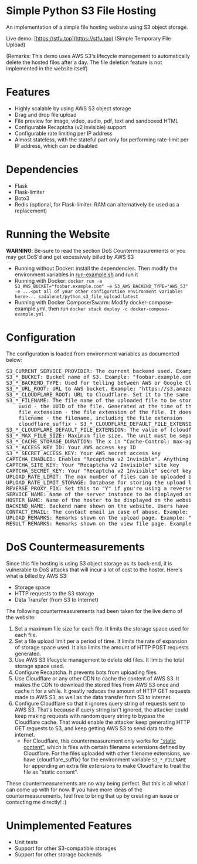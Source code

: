 # Simple Python S3 File Hosting

An implementation of a simple file hosting website using S3 object storage.

Live demo: [https://stfu.top](https://stfu.top) (Simple Temporary File Upload)

(Remarks: This demo uses AWS S3's lifecycle management to automatically delete the hosted files after a day. The file deletion feature is not implemented in the website itself)

# Features

* Highly scalable by using AWS S3 object storage
* Drag and drop file upload
* File preview for image, video, audio, pdf, text and sandboxed HTML
* Configurable Recaptcha (v2 Invisible) support
* Configurable rate limiting per IP address
* Almost stateless, with the stateful part only for performing rate-limit per IP address, which can be disabled

# Dependencies

* Flask
* Flask-limiter
* Boto3
* Redis (optional, for Flask-limiter. RAM can alternatively be used as a replacement)

# Running the Website

**WARNING**: Be-sure to read the section DoS Countermeasurements or you may get DoS'd and get excessively billed by AWS S3

* Running without Docker: install the dependencies. Then modify the environment variables in [run-example.sh](./run-example.sh) and run it
* Running with Docker: `docker run -e S3_AWS_BUCKET="foobar.example.com" -e S3_AWS_BACKEND_TYPE="AWS_S3" -e ...<put all of your other configuration environment variables here>... sadalenet/python_s3_file_upload:latest`
* Running with Docker Compose/Swarm: Modify docker-compose-example.yml, then run `docker stack deploy -c docker-compose-example.yml`

# Configuration

The configuration is loaded from environment variables as documented below:

<pre>
S3_CURRENT_SERVICE_PROVIDER: The current backend used. Example: "AWS". It is the value of "*" in "S3_*_BUCKET", "S3_*_BACKEND_TYPE", etc. This environment variable makes switching backend storage provider easy.
S3_*_BUCKET: Bucket name of S3. Example: "foobar.example.com"
S3_*_BACKEND_TYPE: Used for telling between AWS or Google Cloud Storage or Azure or Digital Ocean or whatever. Currently the only valid value is "AWS_S3"
S3_*_URL_ROOT: URL to AWS bucket. Example: "https://s3.amazonaws.com/foobar.example.com"
S3_*_CLOUDFLARE_ROOT: URL to Cloudflare. Set it to the same value as S3_*_URL_ROOT if Cloudflare isn't used. Example: "https://s3cloudflarecache.foobar.example.com"
S3_*_FILENAME: The file name of the uploaded file to be stored in S3. Example: "uploads/{uuid}{file_extension}{cloudflare_suffix}". Available variables: uuid, file_extension, filename, cloudflare_suffix
	uuid - the UUID of the file. Generated at the time of the beginning of file upload
	file_extension - the file extension of the file. It does not necessarily match the MIME type of the file
	filename - the filename, including the file extension
	cloudflare_suffix - S3_*_CLOUDFLARE_DEFAULT_FILE_EXTENSION if the file is not "static content", empty string else. This is used for making Cloudflare to treat the uploaded file as static content. Cloudflare only supports ignoring query string for static content.
S3_*_CLOUDFLARE_DEFAULT_FILE_EXTENSION: The value of {cloudflare_suffix} for S3_*_FILENAME if file extension of the uploaded file is not "static content" as defined by Cloudflare
S3_*_MAX_FILE_SIZE: Maximum file size. The unit must be separated by space. Unit can be B, kB, MB, GB, TB, KiB, MiB, GiB or TiB. Case insensitive. Example: "100 MiB"
S3_*_CACHE_STORAGE_DURATION: The x in "Cache-Control: max-age=x" header. This is sent to AWS when obtaining the presigned POST. It affects browser cache, or Cloudflare cache. Example: "86400"
S3_*_ACCESS_KEY_ID: Your AWS access key ID
S3_*_SECRET_ACCESS_KEY: Your AWS secret access key
CAPTCHA_ENABLED: Enables "Recaptcha v2 Invisible". Anything not "N" or "n" means yes. Example: "Y"
CAPTCHA_SITE_KEY: Your "Recaptcha v2 Invisible" site key
CAPTCHA_SECRET_KEY: Your "Recaptcha v2 Invisible" secret key
UPLOAD_RATE_LIMIT: The max number of files can be uploaded by the user per a period of time. Not setting it or setting it to empty string would eliminate the limit. See the documentation of flask-limiter. Example: "10 per day"
UPLOAD_RATE_LIMIT_STORAGE: Database for storing the upload limit. See the documentation of flask-limiter. Example: "memory://", "redis://localhost:6379"
REVERSE_PROXY_FIX: Set this to "Y" if you're using a reverse proxy. See http://flask.pocoo.org/docs/0.12/deploying/wsgi-standalone/#proxy-setups. Setting it to "Y" without using the reverse proxy would render the upload limit useless because the attackers would be able to spoof their IP address.
SERVICE_NAME: Name of the server instance to be displayed on the website. Example: "Simple Python S3 File Hosting"
HOSTER_NAME: Name of the hoster to be displayed on the website. Example: "John Smith"
BACKEND_NAME: Backend name shown on the website. Users have to comply with their terms of service for uploading the files. Example: "AWS S3"
CONTACT_EMAIL: The contact email in case of abuse. Example: "foobar@example.com"
UPLOAD_REMARKS: Remarks shown on the upload page. Example: "Storage duration: 1 day"
RESULT_REMARKS: Remarks shown on the view file page. Example: "All uploaded files will be removed after a day."
</pre>


# DoS Countermeasurements

Since this file hosting is using S3 object storage as its back-end, it is vulnerable to DoS attacks that will incur a lot of cost to the hoster. Here's what is billed by AWS S3:

* Storage space
* HTTP requests to the S3 storage
* Data Transfer (from S3 to Internet)

The following countermeasurements had been taken for the live demo of the website:

1. Set a maximum file size for each file. It limits the storage space used for each file.
2. Set a file upload limit per a period of time. It limits the rate of expansion of storage space used. It also limits the amount of HTTP POST requests generated.
3. Use AWS S3 lifecycle management to delete old files. It limits the total storage space used.
4. Configure Recaptcha. It prevents bots from uploading files.
5. Use Cloudflare or any other CDN to cache the content of AWS S3. It makes the CDN to download the stored files from AWS S3 once and cache it for a while. It greatly reduces the amount of HTTP GET requests made to AWS S3, as well as the data transfer from S3 to internet.
6. Configure Cloudflare so that it ignores query string of requests sent to AWS S3. That's because if query string isn't ignored, the attacker could keep making requests with random query string to bypass the Cloudflare cache. That would enable the attacker keep generating HTTP GET requests to S3, and keep getting AWS S3 to send data to the internet.
	* For Cloudflare, this countermeasurement only works for ["static content"](https://support.cloudflare.com/hc/en-us/articles/200172516-Which-file-extensions-does-Cloudflare-cache-for-static-content-), which is files with certain filename extensions defined by Cloudflare. For the files uploaded with other filename extensions, we have {cloudflare_suffix} for the environment variable `S3_*_FILENAME` for appending an extra file extensions to make Cloudflare to treat the file as "static content".

These countermeasurements are no way being perfect. But this is all what I can come up with for now. If you have more ideas of the countermeasurements, feel free to bring that up by creating an issue or contacting me directly! :)

# Unimplemented Features

* Unit tests
* Support for other S3-compatible storages
* Support for other storage backends

